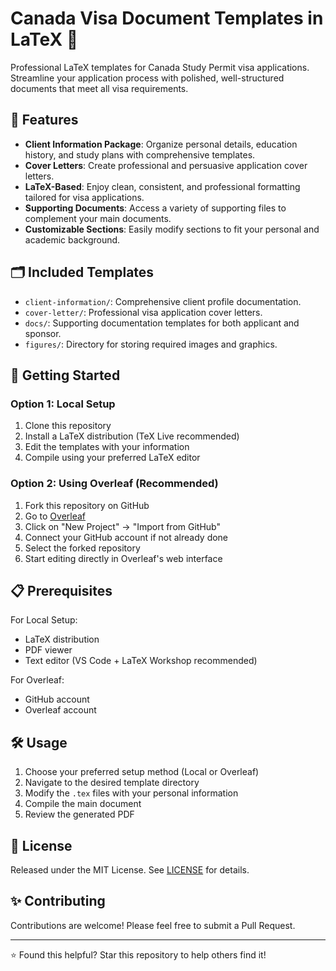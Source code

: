 # Canada Visa Document Templates in LaTeX 📄

Professional LaTeX templates for Canada Study Permit visa applications. Streamline your application process with polished, well-structured documents that meet all visa requirements.

## 📌 Features

- **Client Information Package**: Organize personal details, education history, and study plans with comprehensive templates.
- **Cover Letters**: Create professional and persuasive application cover letters.
- **LaTeX-Based**: Enjoy clean, consistent, and professional formatting tailored for visa applications.
- **Supporting Documents**: Access a variety of supporting files to complement your main documents.
- **Customizable Sections**: Easily modify sections to fit your personal and academic background.

## 🗂️ Included Templates

- `client-information/`: Comprehensive client profile documentation.
- `cover-letter/`: Professional visa application cover letters.
- `docs/`: Supporting documentation templates for both applicant and sponsor.
- `figures/`: Directory for storing required images and graphics.

## 🚀 Getting Started

### Option 1: Local Setup

1. Clone this repository
2. Install a LaTeX distribution (TeX Live recommended)
3. Edit the templates with your information
4. Compile using your preferred LaTeX editor

### Option 2: Using Overleaf (Recommended)

1. Fork this repository on GitHub
2. Go to [Overleaf](https://www.overleaf.com)
3. Click on "New Project" → "Import from GitHub"
4. Connect your GitHub account if not already done
5. Select the forked repository
6. Start editing directly in Overleaf's web interface

## 📋 Prerequisites

For Local Setup:
- LaTeX distribution
- PDF viewer
- Text editor (VS Code + LaTeX Workshop recommended)

For Overleaf:
- GitHub account
- Overleaf account

## 🛠️ Usage

1. Choose your preferred setup method (Local or Overleaf)
2. Navigate to the desired template directory
3. Modify the `.tex` files with your personal information
4. Compile the main document
5. Review the generated PDF

## 📝 License

Released under the MIT License. See [LICENSE](LICENSE) for details.

## ✨ Contributing

Contributions are welcome! Please feel free to submit a Pull Request.

---
⭐ Found this helpful? Star this repository to help others find it!